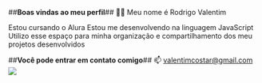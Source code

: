 ##**Boas vindas ao meu perfil**## 💙💙
Meu nome é Rodrigo Valentim

Estou cursando o Alura
Estou me desenvolvendo na linguagem JavaScript
Utilizo esse espaço para minha organização e compartilhamento dos meu projetos desenvolvidos

##**Você pode entrar em contato comigo**## 📫
valentimcostar@gmail.com
![](https://media.giphy.com/media/XElbX0BRDLvfh3aCtb/giphy.gif?cid=790b7611nc8sroqmpne8nfe3circrbglegd6pqn7hq0vfi5c&ep=v1_gifs_search&rid=giphy.gif&ct=g)
